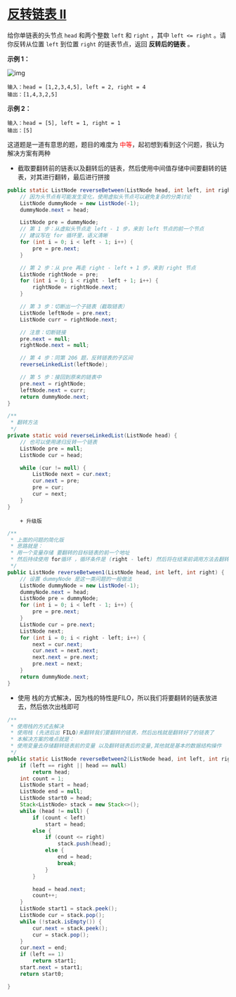 # [反转链表 II](https://leetcode-cn.com/problems/reverse-linked-list-ii/)

给你单链表的头节点 `head` 和两个整数 `left` 和 `right` ，其中 `left <= right` 。请你反转从位置 `left` 到位置 `right` 的链表节点，返回 **反转后的链表** 。

 

**示例 1：**

![img](https://assets.leetcode.com/uploads/2021/02/19/rev2ex2.jpg)

```
输入：head = [1,2,3,4,5], left = 2, right = 4
输出：[1,4,3,2,5]
```

**示例 2：**

```
输入：head = [5], left = 1, right = 1
输出：[5]
```



这道题是一道有意思的题，题目的难度为 <font color=red>中等</font>，起初想到看到这个问题，我认为解决方案有两种

+ 截取要翻转前的链表以及翻转后的链表，然后使用中间值存储中间要翻转的链表，对其进行翻转，最后进行拼接

```java
public static ListNode reverseBetween(ListNode head, int left, int right) {
    // 因为头节点有可能发生变化，使用虚拟头节点可以避免复杂的分类讨论
    ListNode dummyNode = new ListNode(-1);
    dummyNode.next = head;

    ListNode pre = dummyNode;
    // 第 1 步：从虚拟头节点走 left - 1 步，来到 left 节点的前一个节点
    // 建议写在 for 循环里，语义清晰
    for (int i = 0; i < left - 1; i++) {
        pre = pre.next;
    }

    // 第 2 步：从 pre 再走 right - left + 1 步，来到 right 节点
    ListNode rightNode = pre;
    for (int i = 0; i < right - left + 1; i++) {
        rightNode = rightNode.next;
    }

    // 第 3 步：切断出一个子链表（截取链表）
    ListNode leftNode = pre.next;
    ListNode curr = rightNode.next;

    // 注意：切断链接
    pre.next = null;
    rightNode.next = null;

    // 第 4 步：同第 206 题，反转链表的子区间
    reverseLinkedList(leftNode);

    // 第 5 步：接回到原来的链表中
    pre.next = rightNode;
    leftNode.next = curr;
    return dummyNode.next;
}

/**
 * 翻转方法
 */
private static void reverseLinkedList(ListNode head) {
    // 也可以使用递归反转一个链表
    ListNode pre = null;
    ListNode cur = head;

    while (cur != null) {
        ListNode next = cur.next;
        cur.next = pre;
        pre = cur;
        cur = next;
    }
}
```

		+ 升级版

```java
/**
 * 上面的问题的简化版
 * 思路就是：
 * 用一个变量存储 要翻转的目标链表的前一个地址
 * 然后持续使用 for循环 ，循环条件是 (right - left) 然后将在结束前调用方法去翻转，最后返回
 */
public ListNode reverseBetween1(ListNode head, int left, int right) {
    // 设置 dummyNode 是这一类问题的一般做法
    ListNode dummyNode = new ListNode(-1);
    dummyNode.next = head;
    ListNode pre = dummyNode;
    for (int i = 0; i < left - 1; i++) {
        pre = pre.next;
    }
    ListNode cur = pre.next;
    ListNode next;
    for (int i = 0; i < right - left; i++) {
        next = cur.next;
        cur.next = next.next;
        next.next = pre.next;
        pre.next = next;
    }
    return dummyNode.next;
}
```

+ 使用 栈的方式解决，因为栈的特性是FILO，所以我们将要翻转的链表放进去，然后依次出栈即可

```java
/**
 * 使用栈的方式去解决
 * 使用栈 (先进后出 FILO)来翻转我们要翻转的链表，然后出栈就是翻转好了的链表了
 * 本解决方案的难点就是：
 * 使用变量去存储翻转链表前的变量 以及翻转链表后的变量,其他就是基本的数据结构操作
 */
public static ListNode reverseBetween2(ListNode head, int left, int right) {
    if (left == right || head == null)
        return head;
    int count = 1;
    ListNode start = head;
    ListNode end = null;
    ListNode start0 = head;
    Stack<ListNode> stack = new Stack<>();
    while (head != null) {
        if (count < left)
            start = head;
        else {
            if (count <= right)
                stack.push(head);
            else {
                end = head;
                break;
            }
        }

        head = head.next;
        count++;
    }
    ListNode start1 = stack.peek();
    ListNode cur = stack.pop();
    while (!stack.isEmpty()) {
        cur.next = stack.peek();
        cur = stack.pop();
    }
    cur.next = end;
    if (left == 1)
        return start1;
    start.next = start1;
    return start0;

}
```

